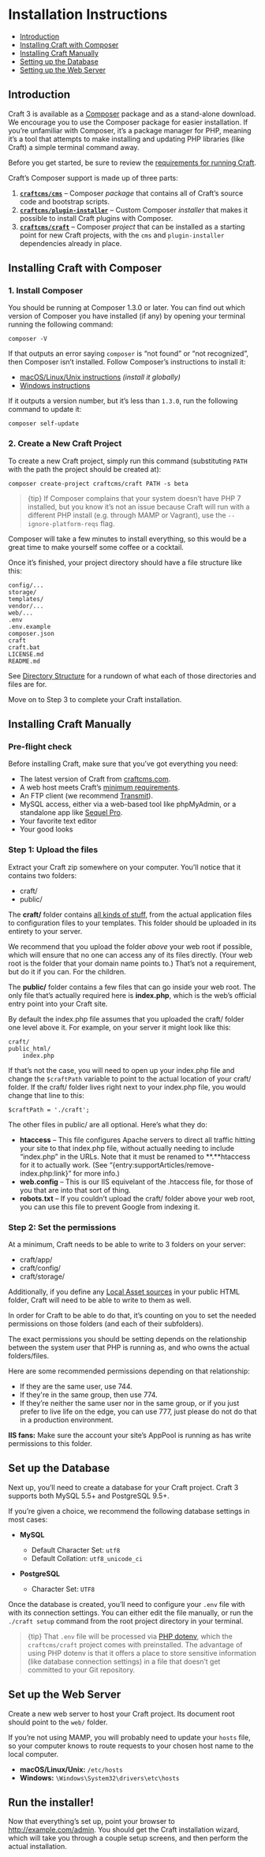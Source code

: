 # Installation Instructions

- [Introduction](#0-introduction)
- [Installing Craft with Composer]()
- [Installing Craft Manually]()
- [Setting up the Database](#3-set-up-the-database)
- [Setting up the Web Server](#4-set-up-the-web-server)

## Introduction

Craft 3 is available as a [Composer] package and as a stand-alone download. We encourage you to use the Composer package for easier installation. If you’re unfamiliar with Composer, it’s a package manager for PHP, meaning it’s a tool that attempts to make installing and updating PHP libraries (like Craft) a simple terminal command away.

Before you get started, be sure to review the [requirements for running Craft](requirements.md).

Craft’s Composer support is made up of three parts:

1. **[`craftcms/cms`]** – Composer *package* that contains all of Craft’s source code and bootstrap scripts.
2. **[`craftcms/plugin-installer`]** – Custom Composer *installer* that makes it possible to install Craft plugins with Composer.
2. **[`craftcms/craft`]** – Composer *project* that can be installed as a starting point for new Craft projects, with the `cms` and `plugin-installer` dependencies already in place.

## Installing Craft with Composer

### 1. Install Composer

You should be running at Composer 1.3.0 or later. You can find out which version of Composer you have installed (if any) by opening your terminal running the following command:

    composer -V

If that outputs an error saying `composer` is “not found” or “not recognized”, then Composer isn’t installed. Follow Composer’s instructions to install it:

  - [macOS/Linux/Unix instructions] *(install it globally)*
  - [Windows instructions]

If it outputs a version number, but it’s less than `1.3.0`, run the following command to update it:

    composer self-update

### 2. Create a New Craft Project

To create a new Craft project, simply run this command (substituting `PATH` with the path the project should be created at):

    composer create-project craftcms/craft PATH -s beta

> {tip} If Composer complains that your system doesn’t have PHP 7 installed, but you know it’s not an issue because Craft will run with a different PHP install (e.g. through MAMP or Vagrant), use the `--ignore-platform-reqs` flag.

Composer will take a few minutes to install everything, so this would be a great time to make yourself some coffee or a cocktail.

Once it’s finished, your project directory should have a file structure like this:

```
config/...
storage/
templates/
vendor/...
web/...
.env
.env.example
composer.json
craft
craft.bat
LICENSE.md
README.md
```

See [Directory Structure](directory-structure.md) for a rundown of what each of those directories and files are for.

Move on to Step 3 to complete your Craft installation.

## Installing Craft Manually

### Pre-flight check

Before installing Craft, make sure that you’ve got everything you need:

* The latest version of Craft from [craftcms.com](https://craftcms.com).
* A web host meets Craft’s [minimum requirements]({entry:docs/requirements:url}).
* An FTP client (we recommend [Transmit](http://panic.com/transmit/)).
* MySQL access, either via a web-based tool like phpMyAdmin, or a standalone app like [Sequel Pro](http://www.sequelpro.com/).
* Your favorite text editor
* Your good looks

### Step 1: Upload the files

Extract your Craft zip somewhere on your computer. You’ll notice that it contains two folders:

* craft/
* public/

The **craft/** folder contains [all kinds of stuff]({entry:docs/folder-structure} "{entry:docs/folder-structure:title}"), from the actual application files to configuration files to your templates. This folder should be uploaded in its entirety to your server.

We recommend that you upload the folder *above* your web root if possible, which will ensure that no one can access any of its files directly. (Your web root is the folder that your domain name points to.) That’s not a requirement, but do it if you can. For the children.

The **public/** folder contains a few files that can go inside your web root. The only file that’s actually required here is **index.php**, which is the web’s official entry point into your Craft site.

By default the index.php file assumes that you uploaded the craft/ folder one level above it. For example, on your server it might look like this:

    craft/
    public_html/
        index.php

If that’s not the case, you will need to open up your index.php file and change the `$craftPath` variable to point to the actual location of your craft/ folder. If the craft/ folder lives right next to your index.php file, you would change that line to this:

    $craftPath = './craft';

The other files in public/ are all optional. Here’s what they do:

* **htaccess** – This file configures Apache servers to direct all traffic hitting your site to that index.php file, without actually needing to include “index.php” in the URLs. Note that it must be renamed to **.**htaccess for it to actually work. (See “{entry:supportArticles/remove-index.php:link}” for more info.)
* **web.config** – This is our IIS equivelant of the .htaccess file, for those of you that are into that sort of thing.
* **robots.txt** – If you couldn’t upload the craft/ folder above your web root, you can use this file to prevent Google from indexing it.

### Step 2: Set the permissions

At a minimum, Craft needs to be able to write to 3 folders on your server:

* craft/app/
* craft/config/
* craft/storage/

Additionally, if you define any [Local Asset sources](https://craftcms.com/docs/assets) in your public HTML folder, Craft will need to be able to write to them as well.

In order for Craft to be able to do that, it’s counting on you to set the needed permissions on those folders (and each of their subfolders).

The exact permissions you should be setting depends on the relationship between the system user that PHP is running as, and who owns the actual folders/files.

Here are some recommended permissions depending on that relationship:

* If they are the same user, use 744.
* If they're in the same group, then use 774.
* If they’re neither the same user nor in the same group, or if you just prefer to live life on the edge, you can use 777, just please do not do that in a production environment.

**IIS fans:** Make sure the account your site’s AppPool is running as has write permissions to this folder.


## Set up the Database

Next up, you’ll need to create a database for your Craft project. Craft 3 supports both MySQL 5.5+ and PostgreSQL 9.5+.

If you’re given a choice, we recommend the following database settings in most cases:

- **MySQL**
  - Default Character Set: `utf8`
  - Default Collation: `utf8_unicode_ci`

- **PostgreSQL**
  - Character Set: `UTF8`

Once the database is created, you’ll need to configure your `.env` file with with its connection settings. You can either edit the file manually, or run the `./craft setup` command from the root project directory in your terminal.

> {tip} That `.env` file will be processed via [PHP dotenv], which the `craftcms/craft` project comes with preinstalled. The advantage of using PHP dotenv is that it offers a place to store sensitive information (like database connection settings) in a file that doesn’t get committed to your Git repository.

## Set up the Web Server

Create a new web server to host your Craft project. Its document root should point to the `web/` folder.

If you’re not using MAMP, you will probably need to update your `hosts` file, so your computer knows to route requests to your chosen host name to the local computer.

- **macOS/Linux/Unix:** `/etc/hosts`
- **Windows:** `\Windows\System32\drivers\etc\hosts`

## Run the installer!

Now that everything’s set up, point your browser to <http://example.com/admin>. You should get the Craft installation wizard, which will take you through a couple setup screens, and then perform the actual installation.


[Composer]: https://getcomposer.org/
[`craftcms/cms`]: https://github.com/craftcms/cms
[`craftcms/plugin-installer`]: https://github.com/craftcms/plugin-installer
[`craftcms/craft`]: https://github.com/craftcms/craft
[Composer installer]: https://getcomposer.org/doc/articles/custom-installers.md
[project]: https://github.com/craftcms/craft
[macOS/Linux/Unix instructions]: https://getcomposer.org/doc/00-intro.md#installation-linux-unix-osx
[Windows instructions]: https://getcomposer.org/doc/00-intro.md#installation-windows
[PHP dotenv]: https://github.com/vlucas/phpdotenv
